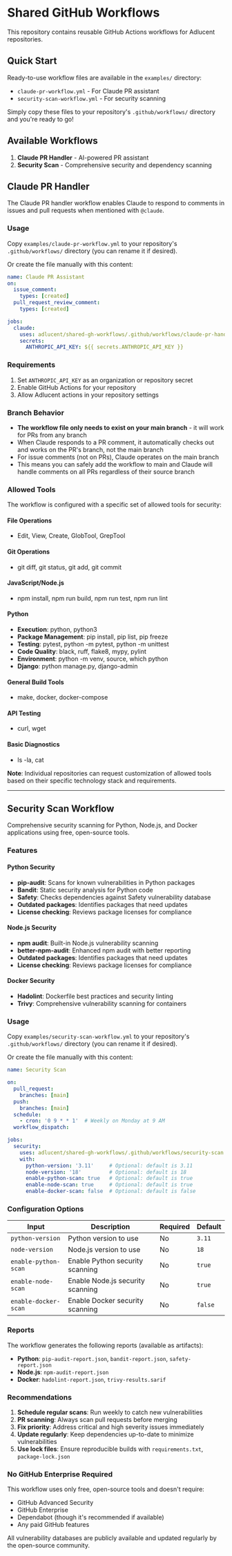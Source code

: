 # Shared GitHub Workflows

This repository contains reusable GitHub Actions workflows for Adlucent repositories.

## Quick Start

Ready-to-use workflow files are available in the `examples/` directory:
- `claude-pr-workflow.yml` - For Claude PR assistant
- `security-scan-workflow.yml` - For security scanning

Simply copy these files to your repository's `.github/workflows/` directory and you're ready to go!

## Available Workflows

1. **Claude PR Handler** - AI-powered PR assistant
2. **Security Scan** - Comprehensive security and dependency scanning

## Claude PR Handler

The Claude PR handler workflow enables Claude to respond to comments in issues and pull requests when mentioned with `@claude`.

### Usage

Copy `examples/claude-pr-workflow.yml` to your repository's `.github/workflows/` directory (you can rename it if desired).

Or create the file manually with this content:

```yaml
name: Claude PR Assistant
on:
  issue_comment:
    types: [created]
  pull_request_review_comment:
    types: [created]

jobs:
  claude:
    uses: adlucent/shared-gh-workflows/.github/workflows/claude-pr-handler.yml@main
    secrets:
      ANTHROPIC_API_KEY: ${{ secrets.ANTHROPIC_API_KEY }}
```

### Requirements

1. Set `ANTHROPIC_API_KEY` as an organization or repository secret
2. Enable GitHub Actions for your repository
3. Allow Adlucent actions in your repository settings

### Branch Behavior

- **The workflow file only needs to exist on your main branch** - it will work for PRs from any branch
- When Claude responds to a PR comment, it automatically checks out and works on the PR's branch, not the main branch
- For issue comments (not on PRs), Claude operates on the main branch
- This means you can safely add the workflow to main and Claude will handle comments on all PRs regardless of their source branch

### Allowed Tools

The workflow is configured with a specific set of allowed tools for security:

#### File Operations
- Edit, View, Create, GlobTool, GrepTool

#### Git Operations  
- git diff, git status, git add, git commit

#### JavaScript/Node.js
- npm install, npm run build, npm run test, npm run lint

#### Python
- **Execution**: python, python3
- **Package Management**: pip install, pip list, pip freeze
- **Testing**: pytest, python -m pytest, python -m unittest
- **Code Quality**: black, ruff, flake8, mypy, pylint
- **Environment**: python -m venv, source, which python
- **Django**: python manage.py, django-admin

#### General Build Tools
- make, docker, docker-compose

#### API Testing
- curl, wget

#### Basic Diagnostics
- ls -la, cat

**Note**: Individual repositories can request customization of allowed tools based on their specific technology stack and requirements.

---

## Security Scan Workflow

Comprehensive security scanning for Python, Node.js, and Docker applications using free, open-source tools.

### Features

#### Python Security
- **pip-audit**: Scans for known vulnerabilities in Python packages
- **Bandit**: Static security analysis for Python code
- **Safety**: Checks dependencies against Safety vulnerability database
- **Outdated packages**: Identifies packages that need updates
- **License checking**: Reviews package licenses for compliance

#### Node.js Security  
- **npm audit**: Built-in Node.js vulnerability scanning
- **better-npm-audit**: Enhanced npm audit with better reporting
- **Outdated packages**: Identifies packages that need updates
- **License checking**: Reviews package licenses for compliance

#### Docker Security
- **Hadolint**: Dockerfile best practices and security linting
- **Trivy**: Comprehensive vulnerability scanning for containers

### Usage

Copy `examples/security-scan-workflow.yml` to your repository's `.github/workflows/` directory (you can rename it if desired).

Or create the file manually with this content:

```yaml
name: Security Scan

on:
  pull_request:
    branches: [main]
  push:
    branches: [main]
  schedule:
    - cron: '0 9 * * 1'  # Weekly on Monday at 9 AM
  workflow_dispatch:

jobs:
  security:
    uses: adlucent/shared-gh-workflows/.github/workflows/security-scan.yml@main
    with:
      python-version: '3.11'     # Optional: default is 3.11
      node-version: '18'         # Optional: default is 18
      enable-python-scan: true   # Optional: default is true
      enable-node-scan: true     # Optional: default is true
      enable-docker-scan: false  # Optional: default is false
```

### Configuration Options

| Input | Description | Required | Default |
|-------|------------|----------|---------|
| `python-version` | Python version to use | No | `3.11` |
| `node-version` | Node.js version to use | No | `18` |
| `enable-python-scan` | Enable Python security scanning | No | `true` |
| `enable-node-scan` | Enable Node.js security scanning | No | `true` |
| `enable-docker-scan` | Enable Docker security scanning | No | `false` |

### Reports

The workflow generates the following reports (available as artifacts):
- **Python**: `pip-audit-report.json`, `bandit-report.json`, `safety-report.json`
- **Node.js**: `npm-audit-report.json`
- **Docker**: `hadolint-report.json`, `trivy-results.sarif`

### Recommendations

1. **Schedule regular scans**: Run weekly to catch new vulnerabilities
2. **PR scanning**: Always scan pull requests before merging
3. **Fix priority**: Address critical and high severity issues immediately
4. **Update regularly**: Keep dependencies up-to-date to minimize vulnerabilities
5. **Use lock files**: Ensure reproducible builds with `requirements.txt`, `package-lock.json`

### No GitHub Enterprise Required

This workflow uses only free, open-source tools and doesn't require:
- GitHub Advanced Security
- GitHub Enterprise
- Dependabot (though it's recommended if available)
- Any paid GitHub features

All vulnerability databases are publicly available and updated regularly by the open-source community.
